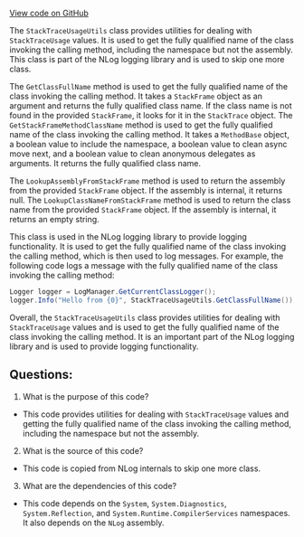 [View code on GitHub](https://github.com/nethermindeth/nethermind/Nethermind.Logging.NLog/StackTraceUtils.cs)

The `StackTraceUsageUtils` class provides utilities for dealing with `StackTraceUsage` values. It is used to get the fully qualified name of the class invoking the calling method, including the namespace but not the assembly. This class is part of the NLog logging library and is used to skip one more class.

The `GetClassFullName` method is used to get the fully qualified name of the class invoking the calling method. It takes a `StackFrame` object as an argument and returns the fully qualified class name. If the class name is not found in the provided `StackFrame`, it looks for it in the `StackTrace` object. The `GetStackFrameMethodClassName` method is used to get the fully qualified name of the class invoking the calling method. It takes a `MethodBase` object, a boolean value to include the namespace, a boolean value to clean async move next, and a boolean value to clean anonymous delegates as arguments. It returns the fully qualified class name.

The `LookupAssemblyFromStackFrame` method is used to return the assembly from the provided `StackFrame` object. If the assembly is internal, it returns null. The `LookupClassNameFromStackFrame` method is used to return the class name from the provided `StackFrame` object. If the assembly is internal, it returns an empty string.

This class is used in the NLog logging library to provide logging functionality. It is used to get the fully qualified name of the class invoking the calling method, which is then used to log messages. For example, the following code logs a message with the fully qualified name of the class invoking the calling method:

```csharp
Logger logger = LogManager.GetCurrentClassLogger();
logger.Info("Hello from {0}", StackTraceUsageUtils.GetClassFullName());
```

Overall, the `StackTraceUsageUtils` class provides utilities for dealing with `StackTraceUsage` values and is used to get the fully qualified name of the class invoking the calling method. It is an important part of the NLog logging library and is used to provide logging functionality.
## Questions: 
 1. What is the purpose of this code?
- This code provides utilities for dealing with `StackTraceUsage` values and getting the fully qualified name of the class invoking the calling method, including the namespace but not the assembly.

2. What is the source of this code?
- This code is copied from NLog internals to skip one more class.

3. What are the dependencies of this code?
- This code depends on the `System`, `System.Diagnostics`, `System.Reflection`, and `System.Runtime.CompilerServices` namespaces. It also depends on the `NLog` assembly.
